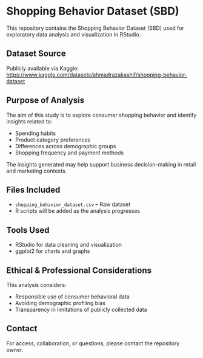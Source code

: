 # Shopping Behavior Dataset (SBD)

This repository contains the Shopping Behavior Dataset (SBD) used for exploratory data analysis and visualization in RStudio.

## Dataset Source
Publicly available via Kaggle:  
https://www.kaggle.com/datasets/ahmadrazakashif/shopping-behavior-dataset

## Purpose of Analysis
The aim of this study is to explore consumer shopping behavior and identify insights related to:
- Spending habits
- Product category preferences
- Differences across demographic groups
- Shopping frequency and payment methods

The insights generated may help support business decision-making in retail and marketing contexts.

## Files Included
- `shopping_behavior_dataset.csv` – Raw dataset
- R scripts will be added as the analysis progresses

## Tools Used
- RStudio for data cleaning and visualization
- ggplot2 for charts and graphs

## Ethical & Professional Considerations
This analysis considers:
- Responsible use of consumer behavioral data
- Avoiding demographic profiling bias
- Transparency in limitations of publicly collected data

## Contact
For access, collaboration, or questions, please contact the repository owner.
